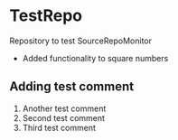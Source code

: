 # TestRepo
Repository to test SourceRepoMonitor

* Added functionality to square numbers

Adding test comment
--------------------
1. Another test comment
2. Second test comment
3. Third test comment
